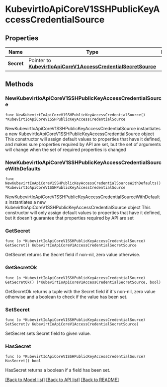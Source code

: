 # KubevirtIoApiCoreV1SSHPublicKeyAccessCredentialSource

## Properties

Name | Type | Description | Notes
------------ | ------------- | ------------- | -------------
**Secret** | Pointer to [**KubevirtIoApiCoreV1AccessCredentialSecretSource**](KubevirtIoApiCoreV1AccessCredentialSecretSource.md) |  | [optional] 

## Methods

### NewKubevirtIoApiCoreV1SSHPublicKeyAccessCredentialSource

`func NewKubevirtIoApiCoreV1SSHPublicKeyAccessCredentialSource() *KubevirtIoApiCoreV1SSHPublicKeyAccessCredentialSource`

NewKubevirtIoApiCoreV1SSHPublicKeyAccessCredentialSource instantiates a new KubevirtIoApiCoreV1SSHPublicKeyAccessCredentialSource object
This constructor will assign default values to properties that have it defined,
and makes sure properties required by API are set, but the set of arguments
will change when the set of required properties is changed

### NewKubevirtIoApiCoreV1SSHPublicKeyAccessCredentialSourceWithDefaults

`func NewKubevirtIoApiCoreV1SSHPublicKeyAccessCredentialSourceWithDefaults() *KubevirtIoApiCoreV1SSHPublicKeyAccessCredentialSource`

NewKubevirtIoApiCoreV1SSHPublicKeyAccessCredentialSourceWithDefaults instantiates a new KubevirtIoApiCoreV1SSHPublicKeyAccessCredentialSource object
This constructor will only assign default values to properties that have it defined,
but it doesn't guarantee that properties required by API are set

### GetSecret

`func (o *KubevirtIoApiCoreV1SSHPublicKeyAccessCredentialSource) GetSecret() KubevirtIoApiCoreV1AccessCredentialSecretSource`

GetSecret returns the Secret field if non-nil, zero value otherwise.

### GetSecretOk

`func (o *KubevirtIoApiCoreV1SSHPublicKeyAccessCredentialSource) GetSecretOk() (*KubevirtIoApiCoreV1AccessCredentialSecretSource, bool)`

GetSecretOk returns a tuple with the Secret field if it's non-nil, zero value otherwise
and a boolean to check if the value has been set.

### SetSecret

`func (o *KubevirtIoApiCoreV1SSHPublicKeyAccessCredentialSource) SetSecret(v KubevirtIoApiCoreV1AccessCredentialSecretSource)`

SetSecret sets Secret field to given value.

### HasSecret

`func (o *KubevirtIoApiCoreV1SSHPublicKeyAccessCredentialSource) HasSecret() bool`

HasSecret returns a boolean if a field has been set.


[[Back to Model list]](../README.md#documentation-for-models) [[Back to API list]](../README.md#documentation-for-api-endpoints) [[Back to README]](../README.md)


